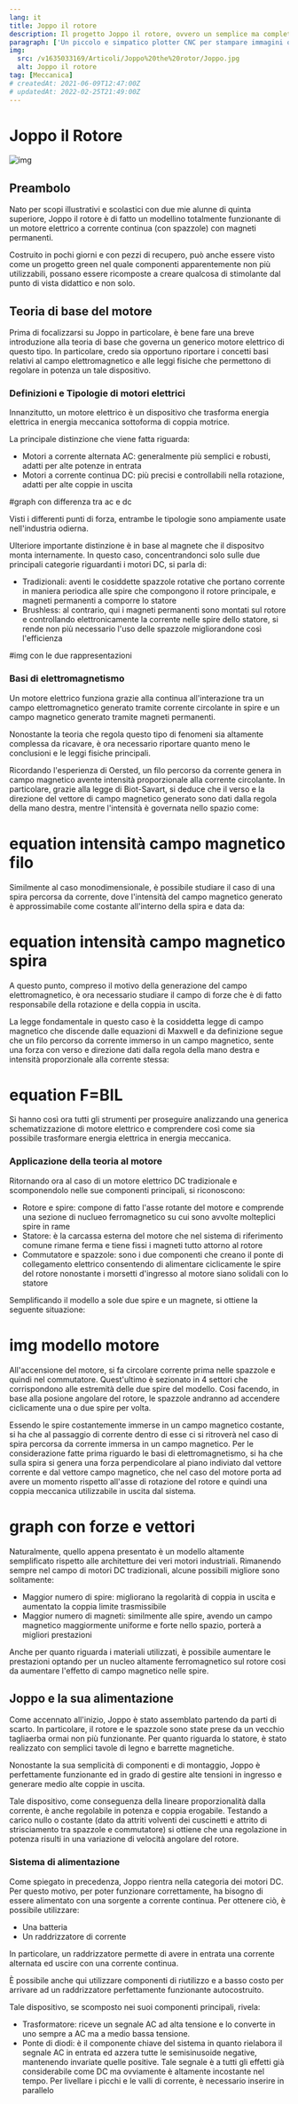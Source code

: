 ```yaml
---
lang: it
title: Joppo il rotore
description: Il progetto Joppo il rotore, ovvero un semplice ma completamente funzionante modellino di motore elettrico DC.
paragraph: ['Un piccolo e simpatico plotter CNC per stampare immagini o testo.']
img:
  src: /v1635033169/Articoli/Joppo%20the%20rotor/Joppo.jpg
  alt: Joppo il rotore
tag: [Meccanica]
# createdAt: 2021-06-09T12:47:00Z
# updatedAt: 2022-02-25T21:49:00Z
---
```


# Joppo il Rotore

![img](https://i.imgur.com/8xhZJ9D.jpg)

## Preambolo

Nato per scopi illustrativi e scolastici con due mie alunne di quinta superiore, Joppo il rotore è di fatto un modellino totalmente funzionante di un motore elettrico a corrente continua (con spazzole) con magneti permanenti.

Costruito in pochi giorni e con pezzi di recupero, può anche essere visto come un progetto green nel quale componenti apparentemente non più utilizzabili, possano essere ricomposte a creare qualcosa di stimolante dal punto di vista didattico e non solo.

## Teoria di base del motore

Prima di focalizzarsi su Joppo in particolare, è bene fare una breve introduzione alla teoria di base che governa un generico motore elettrico di questo tipo. In particolare, credo sia opportuno riportare i concetti basi relativi al campo elettromagnetico e alle leggi fisiche che permettono di regolare in potenza un tale dispositivo.

### Definizioni e Tipologie di motori elettrici

Innanzitutto, un motore elettrico è un dispositivo che trasforma energia elettrica in energia meccanica sottoforma di coppia motrice.

La principale distinzione che viene fatta riguarda:

- Motori a corrente alternata AC: generalmente più semplici e robusti, adatti per alte potenze in entrata
- Motori a corrente continua DC: più precisi e controllabili nella rotazione, adatti per alte coppie in uscita

#graph con differenza tra ac e dc

Visti i differenti punti di forza, entrambe le tipologie sono ampiamente usate nell'industria odierna.

Ulteriore importante distinzione è in base al magnete che il dispositvo monta internamente. In questo caso, concentrandonci solo sulle due principali categorie riguardanti i motori DC, si parla di:

- Tradizionali: aventi le cosiddette spazzole rotative che portano corrente in maniera periodica alle spire che compongono il rotore principale, e magneti permanenti a comporre lo statore
- Brushless: al contrario, qui i magneti permanenti sono montati sul rotore e controllando elettronicamente la corrente nelle spire dello statore, si rende non più necessario l'uso delle spazzole migliorandone così l'efficienza

#img con le due rappresentazioni

### Basi di elettromagnetismo

Un motore elettrico funziona grazie alla continua
all'interazione tra un campo elettromagnetico generato tramite corrente circolante in spire e un campo magnetico generato tramite magneti permanenti.

Nonostante la teoria che regola questo tipo di fenomeni sia altamente complessa da ricavare, è ora necessario riportare quanto meno le conclusioni e le leggi fisiche principali.

Ricordando l'esperienza di Oersted, un filo percorso da corrente genera in campo magnetico avente intensità proporzionale alla corrente circolante. In particolare, grazie alla legge di Biot-Savart, si deduce che il verso e la direzione del vettore di campo magnetico generato sono dati dalla regola della mano destra, mentre l'intensità è governata nello spazio come:

# equation intensità campo magnetico filo

Similmente al caso monodimensionale, è possibile studiare il caso di una spira percorsa da corrente, dove l'intensità del campo magnetico generato è approssimabile come costante all'interno della spira e data da:

# equation intensità campo magnetico spira

A questo punto, compreso il motivo della generazione del campo elettromagnetico, è ora necessario studiare il campo di forze che è di fatto responsabile della rotazione e della coppia in uscita.

La legge fondamentale in questo caso è la cosiddetta legge di campo magnetico che discende dalle equazioni di Maxwell e da definizione segue che un filo percorso da corrente immerso in un campo magnetico, sente una forza con verso e direzione dati dalla regola della mano destra e intensità proporzionale alla corrente stessa:

# equation F=BIL

Si hanno così ora tutti gli strumenti per proseguire analizzando una generica schematizzazione di motore elettrico e comprendere così come sia possibile trasformare energia elettrica in energia meccanica.

### Applicazione della teoria al motore

Ritornando ora al caso di un motore elettrico DC tradizionale e scomponendolo nelle sue componenti principali, si riconoscono:

 - Rotore e spire: compone di fatto l'asse rotante del motore e comprende una sezione di nuclueo ferromagnetico su cui sono avvolte molteplici spire in rame
 - Statore: è la carcassa esterna del motore che nel sistema di riferimento comune rimane ferma e tiene fissi i magneti tutto attorno al rotore
 - Commutatore e spazzole: sono i due componenti che creano il ponte di collegamento elettrico consentendo di alimentare ciclicamente le spire del rotore nonostante i morsetti d'ingresso al motore siano solidali con lo statore

Semplificando il modello a sole due spire e un magnete, si ottiene la seguente situazione:

# img modello motore

All'accensione del motore, si fa circolare corrente prima nelle spazzole e quindi nel commutatore. Quest'ultimo è sezionato in 4 settori che corrispondono alle estremità delle due spire del modello. Cosi facendo, in base alla posione angolare del rotore, le spazzole andranno ad accendere ciclicamente una o due spire per volta.

Essendo le spire costantemente immerse in un campo magnetico costante, si ha che al passaggio di corrente dentro di esse ci si ritroverà nel caso di spira percorsa da corrente immersa in un campo magnetico. Per le considerazione fatte prima riguardo le basi di elettromagnetismo, si ha che sulla spira si genera una forza perpendicolare al piano indiviato dal vettore corrente e dal vettore campo magnetico, che nel caso del motore porta ad avere un momento rispetto all'asse di rotazione del rotore e quindi una coppia meccanica utilizzabile in uscita dal sistema.

# graph con forze e vettori

Naturalmente, quello appena presentato è un modello altamente semplificato rispetto alle architetture dei veri motori industriali. Rimanendo sempre nel campo di motori DC tradizionali, alcune possibili migliore sono solitamente:

 - Maggior numero di spire: migliorano la regolarità di coppia in uscita e aumentato la coppia limite trasmissibile
 - Maggior numero di magneti: similmente alle spire, avendo un campo magnetico maggiormente uniforme e forte nello spazio, porterà a migliori prestazioni

Anche per quanto riguarda i materiali utilizzati, è possibile aumentare le prestazioni optando per un nucleo altamente ferromagnetico sul rotore cosi da aumentare l'effetto di campo magnetico nelle spire.

## Joppo e la sua alimentazione

Come accennato all'inizio, Joppo è stato assemblato partendo da parti di scarto. In particolare, il rotore e le spazzole sono state prese da un vecchio tagliaerba ormai non più funzionante. Per quanto riguarda lo statore, è stato realizzato con semplici tavole di legno e barrette magnetiche.

Nonostante la sua semplicità di componenti e di montaggio, Joppo è perfettamente funzionante ed in grado di gestire alte tensioni in ingresso e generare medio alte coppie in uscita.

Tale dispositivo, come conseguenza della lineare proporzionalità dalla corrente, è anche regolabile in potenza e coppia erogabile. Testando a carico nullo o costante (dato da attriti volventi dei cuscinetti e attrito di strisciamento tra spazzole e commutatore) si ottiene che una regolazione in potenza risulti in una variazione di velocità angolare del rotore.

### Sistema di alimentazione

Come spiegato in precedenza, Joppo rientra nella categoria dei motori DC. Per questo motivo, per poter funzionare correttamente, ha bisogno di essere alimentato con una sorgente a corrente continua. Per ottenere ciò, è possibile utilizzare:

 - Una batteria
 - Un raddrizzatore di corrente

In particolare, un raddrizzatore permette di avere in entrata una corrente alternata ed uscire con una corrente continua.

È possibile anche qui utilizzare componenti di riutilizzo e a basso costo per arrivare ad un raddrizzatore perfettamente funzionante autocostruito.

Tale dispositivo, se scomposto nei suoi componenti principali, rivela:

 - Trasformatore: riceve un segnale AC ad alta tensione e lo converte in uno sempre a AC ma a medio bassa tensione.
 - Ponte di diodi: è il componente chiave del sistema in quanto rielabora il segnale AC in entrata ed azzera tutte le semisinusoide negative, mantenendo invariate quelle positive.
Tale segnale è a tutti gli effetti già considerabile come DC ma ovviamente è altamente incostante nel tempo. Per livellare i picchi e le valli di corrente, è necessario inserire in parallelo






